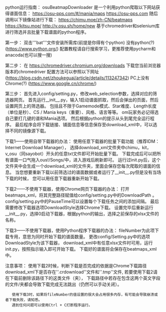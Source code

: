 python运行指南：
osuBeatmapDownloader 是一个利用python爬取以下网站获得谱面信息：
https://osu-pps.com/#/mania/maps
https://osu-pps.com
随后调用以下镜像站进行下载：
https://chimu.moe/zh-CN/beatmaps
https://kitsu.moe/
http://v.osu.sh/home/new
基于chromedriver和selenium库进行筛选并且批量下载谱面的python程序。

第一步：
       双击'''bat'''文件安装所需库(前提是你得有个python)
       没有python(?)
       (https://www.python.org/)
       配置教程请自行搜索学习，更推荐使用pycharm和anacoda(也可以搜一搜)

第二步：
       在 https://chromedriver.chromium.org/downloads
       下载您当前浏览器版本的chromedriver
       配置方法可以参照以下网址
        (https://blog.csdn.net/zhoukeguai/article/details/113247342)
       PC上没有Chrome(?) 
       (https://www.google.cn/chrome/)

第三步：
       首先进入config/setting.py，修改web_selection参数，选择对应的筛选器网页。
       首先运行__init__.py，输入1启动谱面抓取，然后会弹出的页面，然后设置网页上的筛选器。
       包括且不限于Gamemode模式、Star难度、Length长度（单位是秒）、CS / Mania keys（重要）、风格、语言等等。
       om玩家务必记得选自己要打几键的谱和Mania选项。
       然后根据python的提示从头到尾完全运行程序。
       最后程序会将下载链接、铺面信息等信息保存至download_xml中，可以选择不同的镜像源下载。

下载1——使用自带下载器的办法：
       使用任意下载器的批量下载功能（推荐IDM：Internet Download Manager），
       选择download_xml文件夹中chimu，kit，v_osu（同sayobot）开头的任意txt文件即可开始批量下载。
       下载完成后可以把所有谱面一口气拖入ous!/Songs/中，进入游戏后刷新即可。
       运行过init.py后，这个文件夹中会生成一个download_xml的文件夹，里面会保存您每次爬取的谱面的信息。
       当您想要重新下载以前筛选过的谱面数据或者运行了__init__.py但是没有当场下载的时候，
       您可以用任意下载器重新开始下载。

下载2——不使用下载器，使用Chrome网页下载器的办法：
       打开beatmaps_xml，将其完整路径赋值给config/setting.py中的DownloadPath 。
       config/setting.py中的PauseTime可以设置每个下载任务之间的添加间隔。
       最后需要修改下载器选项DownloadStyle选择Chrome下载。
       设置完毕后重新运行__init__.py，选择0启动下载器，根据python的输出，选择之前保存的xlsx文件的名称。

下载3——不使用下载器，使用Python程序下载器的办法：
       fileNumber为此项下载专用，意思为同时开始下载的谱面数量。
       更改config/Setting.py中的选项DownloadStyle为该下载器， download_xml中有任意xlsx文件时可用，运行init.py，按照指示输入即可开始下载。
       下载好的谱面将会保存在beatmaps_xml中。

注意事项：
       使用下载2时候，判断下载是否完成的依据是Chrome下载路径download_xml下是否存在''.crdownload''文件和''.tmp''文件,
       若要使用下载2请在下载前删除该路径下的这类文件（夹），
       下载路径中若存在包含这两个英文字段的文件/夹都会导致下载完成无法跳出（仍然可以手动关闭）。

       使用下载3时，如果将fileNumber的值设置的很大会占用很多内存，有可能会导致崩溃或者下载失败，请知悉。
       遇到任何问题可以使用Ctrl + C打断程序运行。


       